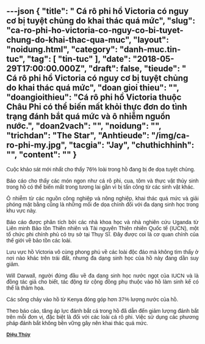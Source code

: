 ---json
{
    "title": " Cá rô phi hồ Victoria có nguy cơ bị tuyệt chủng do khai thác quá mức",
    "slug": "ca-ro-phi-ho-victoria-co-nguy-co-bi-tuyet-chung-do-khai-thac-qua-muc",
    "layout": "noidung.html",
    "category": "danh-muc.tin-tuc",
    "tag": [
        "tin-tuc"
    ],
    "date": "2018-05-29T17:00:00.000Z",
    "draft": false,
    "tieude": " Cá rô phi hồ Victoria có nguy cơ bị tuyệt chủng do khai thác quá mức",
    "doan gioi thieu": "",
    "doangioithieu": "Cá rô phi hồ Victoria thuộc Châu Phi có thể biến mất khỏi thực đơn do tình trạng đánh bắt quá mức và ô nhiễm nguồn nước.",
    "doan2vach": "",
    "noidung": "",
    "trichdan": "The Star",
    "Anhtieude": "/img/ca-ro-phi-my.jpg",
    "tacgia": "Jay",
    "chuthichhinh": "",
    "__content__": ""
}
---
<div style="text-align:start">
<div style="text-align:justify">
<p style="text-align:justify"><span style="font-size:14px"><span style="color:#1b1b1b"><span style="font-family:Arial"><span style="background-color:#ffffff">Cuộc khảo s&aacute;t mới nhất cho thấy 76% lo&agrave;i trong hồ đang bị đe dọa tuyệt chủng.</span></span></span></span></p>

<p style="text-align:justify"><span style="font-size:14px"><span style="color:#1b1b1b"><span style="font-family:Arial"><span style="background-color:#ffffff">B&aacute;o c&aacute;o cho thấy c&aacute;c m&oacute;n ngon như c&aacute; r&ocirc; phi, cua, t&ocirc;m v&agrave; thực vật thủy sinh trong hồ c&oacute; thể biến mất trong tương lai gần v&igrave; bị tấn c&ocirc;ng từ c&aacute;c sinh vật kh&aacute;c.</span></span></span></span></p>

<p style="text-align:justify"><span style="font-size:14px"><span style="color:#1b1b1b"><span style="font-family:Arial"><span style="background-color:#ffffff">&Ocirc; nhiễm từ c&aacute;c nguồn c&ocirc;ng nghiệp v&agrave; n&ocirc;ng nghiệp, khai th&aacute;c qu&aacute; mức v&agrave; giải ph&oacute;ng mặt bằng cũng l&agrave; những mối đe dọa ch&iacute;nh đối với đa dạng sinh học trong khu vực n&agrave;y.</span></span></span></span></p>

<p style="text-align:justify"><span style="font-size:14px"><span style="color:#1b1b1b"><span style="font-family:Arial"><span style="background-color:#ffffff">B&aacute;o c&aacute;o được ph&acirc;n t&iacute;ch bởi c&aacute;c nh&agrave; khoa học v&agrave; nh&agrave; nghi&ecirc;n cứu Uganda từ Li&ecirc;n minh Bảo tồn Thi&ecirc;n nhi&ecirc;n v&agrave; T&agrave;i nguy&ecirc;n Thi&ecirc;n nhi&ecirc;n Quốc tế (IUCN), một tổ chức phi ch&iacute;nh phủ c&oacute; trụ sở tại Thụy Sĩ. Đ&acirc;y được coi l&agrave; cơ quan ch&iacute;nh của thế giới về bảo tồn c&aacute;c lo&agrave;i.</span></span></span></span></p>

<p style="text-align:justify"><span style="font-size:14px"><span style="color:#1b1b1b"><span style="font-family:Arial"><span style="background-color:#ffffff">Lưu vực hồ Victoria v&ocirc; c&ugrave;ng phong ph&uacute; về c&aacute;c lo&agrave;i độc đ&aacute;o m&agrave; kh&ocirc;ng t&igrave;m thấy ở nơi n&agrave;o kh&aacute;c tr&ecirc;n tr&aacute;i đất, nhưng đa dạng sinh học của hồ n&agrave;y đang dần suy giảm.</span></span></span></span></p>

<p style="text-align:justify"><span style="font-size:14px"><span style="color:#1b1b1b"><span style="font-family:Arial"><span style="background-color:#ffffff">Will Darwall, người đứng đầu về đa dạng sinh học nước ngọt của IUCN v&agrave; l&agrave; đồng t&aacute;c giả cho biết, t&aacute;c động từ cộng đồng phụ thuộc v&agrave;o hồ l&agrave;m sinh kế c&oacute; thể l&agrave; thảm họa.</span></span></span></span></p>

<p style="text-align:justify"><span style="font-size:14px"><span style="color:#1b1b1b"><span style="font-family:Arial"><span style="background-color:#ffffff">C&aacute;c s&ocirc;ng chảy v&agrave;o hồ từ Kenya đ&oacute;ng g&oacute;p hơn 37% lượng nước của hồ.</span></span></span></span></p>

<p style="text-align:justify"><span style="font-size:14px"><span style="color:#1b1b1b"><span style="font-family:Arial"><span style="background-color:#ffffff">Theo b&aacute;o c&aacute;o, tăng &aacute;p lực đ&aacute;nh bắt c&aacute; trong hồ đ&atilde; dẫn đến giảm lượng đ&aacute;nh bắt tr&ecirc;n mỗi đơn vị, đặc biệt l&agrave; đối với c&aacute;c lo&agrave;i c&aacute; r&ocirc; phi. Việc sử dụng c&aacute;c phương ph&aacute;p đ&aacute;nh bắt kh&ocirc;ng bền vững g&acirc;y n&ecirc;n khai th&aacute;c qu&aacute; mức.</span></span></span></span></p>
</div>
</div>

<div style="text-align:left"><span style="font-size:14px"><span style="color:#1b1b1b"><span style="font-family:Arial"><span style="background-color:#ffffff"><a class="TitleAuthor" href="http://vasep.com.vn/1368/Ban-Bien-Tap/BTV-Nguyen-Thi-Dieu-Thuy.htm" id="tooltip_TinAuthorNew1368" style="transition:color 0.3s ease-out; text-decoration:underline; font-style:normal; font-variant:normal; font-weight:bold; font-stretch:normal; font-size:13px; font-family:Arial; color:#1b1b1b; line-height:16px">Diệu Th&uacute;y</a></span></span></span></span></div>
